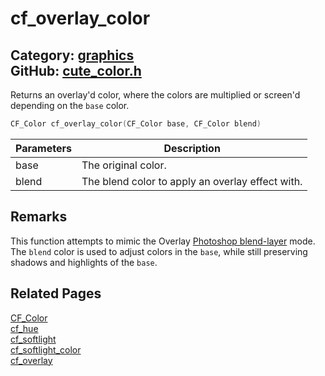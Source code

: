 [](../header.md ':include')

# cf_overlay_color

Category: [graphics](/api_reference?id=graphics)  
GitHub: [cute_color.h](https://github.com/RandyGaul/cute_framework/blob/master/include/cute_color.h)  
---

Returns an overlay'd color, where the colors are multiplied or screen'd depending on the `base` color.

```cpp
CF_Color cf_overlay_color(CF_Color base, CF_Color blend)
```

Parameters | Description
--- | ---
base | The original color.
blend | The blend color to apply an overlay effect with.

## Remarks

This function attempts to mimic the Overlay [Photoshop blend-layer](https://helpx.adobe.com/photoshop/using/blending-modes.html) mode.
The `blend` color is used to adjust colors in the `base`, while still preserving shadows and highlights of the `base`.

## Related Pages

[CF_Color](/graphics/cf_color.md)  
[cf_hue](/graphics/cf_hue.md)  
[cf_softlight](/graphics/cf_softlight.md)  
[cf_softlight_color](/graphics/cf_softlight_color.md)  
[cf_overlay](/graphics/cf_overlay.md)  
